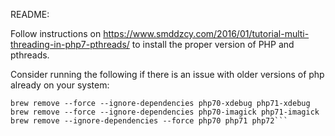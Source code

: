 README:

Follow instructions on https://www.smddzcy.com/2016/01/tutorial-multi-threading-in-php7-pthreads/ to install the proper version of PHP and pthreads.

Consider running the following if there is an issue with older versions of php already on your system:
```brew remove --force --ignore-dependencies httpd
brew remove --force --ignore-dependencies php70-xdebug php71-xdebug
brew remove --force --ignore-dependencies php70-imagick php71-imagick
brew remove --ignore-dependencies --force php70 php71 php72```
